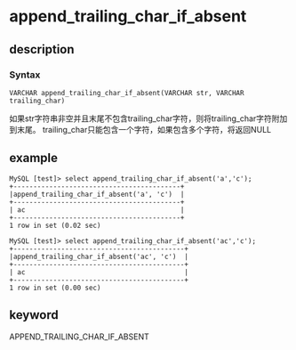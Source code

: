 # append_trailing_char_if_absent

## description

### Syntax

`VARCHAR append_trailing_char_if_absent(VARCHAR str, VARCHAR trailing_char)`

如果str字符串非空并且末尾不包含trailing_char字符，则将trailing_char字符附加到末尾。 trailing_char只能包含一个字符，如果包含多个字符，将返回NULL

## example

```Plain Text
MySQL [test]> select append_trailing_char_if_absent('a','c');
+------------------------------------------+
|append_trailing_char_if_absent('a', 'c')  |
+------------------------------------------+
| ac                                       |
+------------------------------------------+
1 row in set (0.02 sec)

MySQL [test]> select append_trailing_char_if_absent('ac','c');
+-------------------------------------------+
|append_trailing_char_if_absent('ac', 'c')  |
+-------------------------------------------+
| ac                                        |
+-------------------------------------------+
1 row in set (0.00 sec)
```

## keyword

APPEND_TRAILING_CHAR_IF_ABSENT

